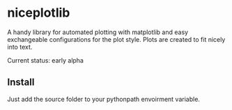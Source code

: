 # niceplotlib

A handy library for automated plotting with matplotlib and easy exchangeable
configurations for the plot style. Plots are created to fit nicely into text.

Current status: early alpha


## Install

Just add the source folder to your pythonpath envoirment variable.